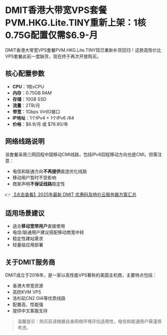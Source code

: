 # DMIT香港大带宽VPS套餐PVM.HKG.Lite.TINY重新上架：1核0.75G配置仅需$6.9-月

DMIT香港大带宽VPS套餐PVM.HKG.Lite.TINY现已重新补货回归！这款高性价比VPS套餐此前一度缺货，现在终于再次开放购买。

## 核心配置参数
- **CPU**：1核vCPU
- **内存**：0.75GB RAM
- **存储**：10GB SSD
- **流量**：2TB/月
- **带宽**：1Gbps VirtIO接口
- **IP地址**：1个IPv4 + 1个IPv6 /64
- **价格**：$6.9/月 或 $76.90/年

## 网络线路说明
该套餐采用三网回程中国移动CMI线路，包括IPv6回程移动方向也是CMI。但需注意：
- 电信和联通方向**不再提供**直连优化线路
- 移动用户暂时不受影响
- 商家声明**不保证线路**稳定性

👉 [【点击查看】2025年最新 DMIT 优惠码及特价云服务器方案汇总](https://bit.ly/dmit_coupon)

## 适用场景建议
- 适合**移动宽带用户**直接使用
- 电信/联通用户建议搭配移动商宽中转
- 稳定性建站需求
- 轻量级应用部署

## 关于DMIT服务商
DMIT成立于2018年，是一家以高性能VPS著称的美国主机商，主要特点包括：
- 香港大带宽资源
- 高防KVM VPS
- 洛杉矶CN2 GIA等优质线路
- 配置高、性能强
- 提供中文客服支持

> 温馨提示：购买前请根据自身网络环境评估适用性，电信和联通用户需谨慎考虑。